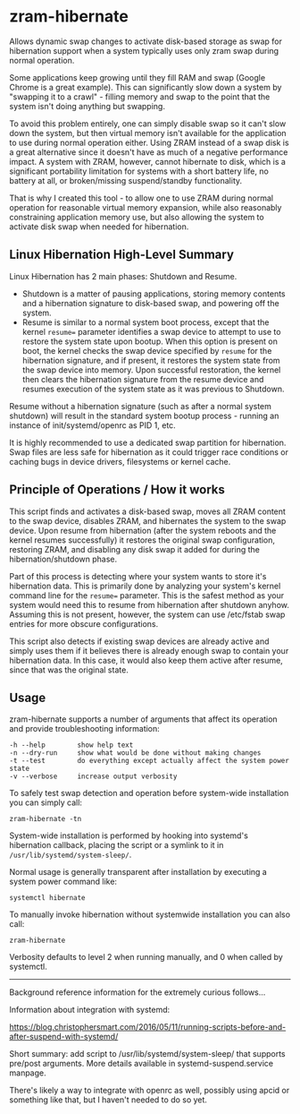 # zram-hibernate

Allows dynamic swap changes to activate disk-based storage as swap for hibernation support when a system typically uses only zram swap during normal operation.

Some applications keep growing until they fill RAM and swap (Google Chrome is a great example).  This can significantly slow down a system by "swapping it to a crawl" - filling memory and swap to the point that the system isn't doing anything but swapping.

To avoid this problem entirely, one can simply disable swap so it can't slow down the system, but then virtual memory isn't available for the application to use during normal operation either.  Using ZRAM instead of a swap disk is a great alternative since it doesn't have as much of a negative performance impact.  A system with ZRAM, however, cannot hibernate to disk, which is a significant portability limitation for systems with a short battery life, no battery at all, or broken/missing suspend/standby functionality.

That is why I created this tool - to allow one to use ZRAM during normal operation for reasonable virtual memory expansion, while also reasonably constraining application memory use, but also allowing the system to activate disk swap when needed for hibernation.

## Linux Hibernation High-Level Summary
Linux Hibernation has 2 main phases: Shutdown and Resume.

- Shutdown is a matter of pausing applications, storing memory contents and a hibernation signature to disk-based swap, and powering off the system.
- Resume is similar to a normal system boot process, except that the kernel `resume=` parameter identifies a swap device to attempt to use to restore the system state upon bootup.  When this option is present on boot, the kernel checks the swap device specified by `resume` for the hibernation signature, and if present, it restores the system state from the swap device into memory.  Upon successful restoration, the kernel then clears the hibernation signature from the resume device and resumes execution of the system state as it was previous to Shutdown.

Resume without a hibernation signature (such as after a normal system shutdown) will result in the standard system bootup process - running an instance of init/systemd/openrc as PID 1, etc.

It is highly recommended to use a dedicated swap partition for hibernation.  Swap files are less safe for hibernation as it could trigger race conditions or caching bugs in device drivers, filesystems or kernel cache.

## Principle of Operations / How it works

This script finds and activates a disk-based swap, moves all ZRAM content to the swap device, disables ZRAM, and hibernates the system to the swap device.  Upon resume from hibernation (after the system reboots and the kernel resumes successfully) it restores the original swap configuration, restoring ZRAM, and disabling any disk swap it added for during the hibernation/shutdown phase.

Part of this process is detecting where your system wants to store it's hibernation data.  This is primarily done by analyzing your system's kernel command line for the `resume=` parameter.  This is the safest method as your system would need this to resume from hibernation after shutdown anyhow.  Assuming this is not present, however, the system can use /etc/fstab swap entries for more obscure configurations.

This script also detects if existing swap devices are already active and simply uses them if it believes there is already enough swap to contain your hibernation data.  In this case, it would also keep them active after resume, since that was the original state.

## Usage

zram-hibernate supports a number of arguments that affect its operation and provide troubleshooting information:

```
-h --help        show help text
-n --dry-run     show what would be done without making changes
-t --test        do everything except actually affect the system power state
-v --verbose     increase output verbosity
```

To safely test swap detection and operation before system-wide installation you can simply call:

```
zram-hibernate -tn
```

System-wide installation is performed by hooking into systemd's hibernation callback, placing the script or a symlink to it in `/usr/lib/systemd/system-sleep/`.

Normal usage is generally transparent after installation by executing a system power command like:

```
systemctl hibernate
```

To manually invoke hibernation without systemwide installation you can also call:

```
zram-hibernate
```

Verbosity defaults to level 2 when running manually, and 0 when called by systemctl.

---
Background reference information for the extremely curious follows...

Information about integration with systemd:

https://blog.christophersmart.com/2016/05/11/running-scripts-before-and-after-suspend-with-systemd/

Short summary: add script to /usr/lib/systemd/system-sleep/ that supports pre/post arguments.  More details available in systemd-suspend.service manpage.

There's likely a way to integrate with openrc as well, possibly using apcid or something like that, but I haven't needed to do so yet.
